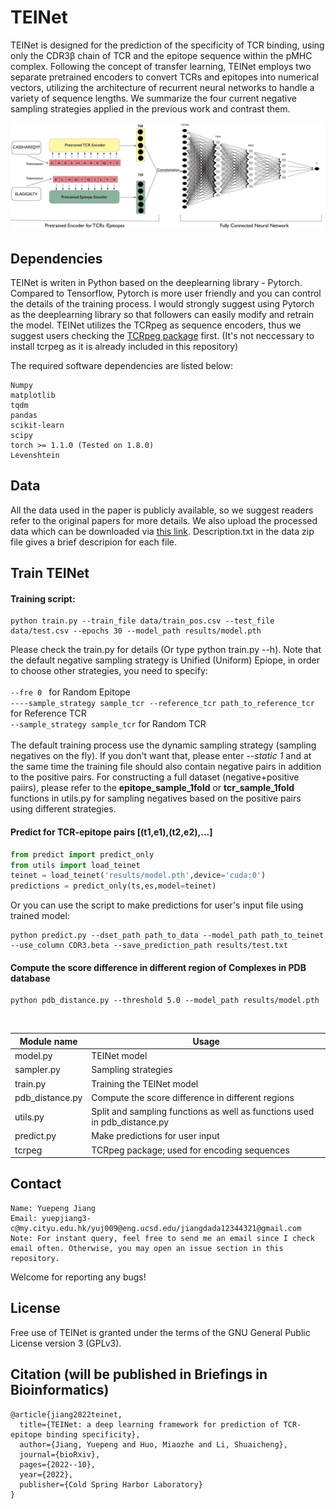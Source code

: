 # TEINet 
TEINet is designed for the prediction of the specificity of TCR binding, using only the CDR3β chain of TCR and the epitope sequence within the pMHC complex. Following the concept of transfer learning, TEINet employs two separate pretrained encoders to convert TCRs and epitopes into numerical vectors, utilizing the architecture of recurrent neural networks to handle a variety of sequence lengths. We summarize the four current negative sampling strategies applied in the previous work and contrast them. <br /> 

<img src="https://github.com/jiangdada1221/tensorflow_in_practice/blob/master/TEINet.jpg" width="800"> <br />

## Dependencies
TEINet is writen in Python based on the deeplearning library - Pytorch. Compared to Tensorflow, Pytorch is more user friendly and you can control the details of the training process. I would strongly suggest using Pytorch as the deeplearning library so that followers can easily modify and retrain the model. TEINet utilizes the TCRpeg as sequence encoders, thus we suggest users checking the [TCRpeg package](https://github.com/jiangdada1221/TCRpeg) first. (It's not neccessary to install tcrpeg as it is already included in this repository) <br />

The required software dependencies are listed below:
 ```
Numpy
matplotlib
tqdm
pandas
scikit-learn
scipy
torch >= 1.1.0 (Tested on 1.8.0)
Levenshtein
 ```

## Data

 All the data used in the paper is publicly available, so we suggest readers refer to the original papers for more details. We also upload the processed data which can be downloaded via [this link](https://drive.google.com/file/d/1ioEkYeIdLMafYgoNER33QrThKHlgZCzZ/view?usp=sharing). Description.txt in the data zip file gives a brief descripion for each file.

## Train TEINet

#### Training script:
```
python train.py --train_file data/train_pos.csv --test_file data/test.csv --epochs 30 --model_path results/model.pth
```
Please check the train.py for details (Or type python train.py --h). Note that the default negative sampling strategy is Unified (Uniform) Epiope, in order to choose other strategies, you need to specify: <br /> <br />
```--fre 0 ``` for Random Epitope <br />
```----sample_strategy sample_tcr --reference_tcr path_to_reference_tcr``` for Reference TCR <br />
```--sample_strategy sample_tcr``` for Random TCR <br /> <br />
The default training process use the dynamic sampling strategy (sampling negatives on the fly). If you don't want that, please enter *--static 1* and at the same time the training file should also contain negative pairs in addition to the positive pairs. For constructing a full dataset (negative+positive paiirs), please refer to the __epitope_sample_1fold__ or __tcr_sample_1fold__ functions in utils.py for sampling negatives based on the positive pairs using different strategies.

#### Predict for TCR-epitope pairs [(t1,e1),(t2,e2),...]
```python
from predict import predict_only
from utils import load_teinet
teinet = load_teinet('results/model.pth',device='cuda:0')
predictions = predict_only(ts,es,model=teinet)
```
Or you can use the script to make predictions for user's input file using trained model:
```
python predict.py --dset_path path_to_data --model_path path_to_teinet --use_column CDR3.beta --save_prediction_path results/test.txt
```

#### Compute the score difference in different region of Complexes in PDB database
```
python pdb_distance.py --threshold 5.0 --model_path results/model.pth
```
<br />

| Module name                                    | Usage                                              |    
|------------------------------------------------|----------------------------------------------------|
| model.py                                      | TEINet model                   |
| sampler.py                                    | Sampling strategies  |
| train.py                                    | Training the TEINet model     |
| pdb_distance.py                                       | Compute the score difference in different regions  |
| utils.py                              | Split and sampling functions as well as functions used in pdb_distance.py             |
| predict.py                                       | Make predictions for user input                      |
| tcrpeg                                | TCRpeg package; used for encoding sequences                   |

## Contact
```
Name: Yuepeng Jiang
Email: yuepjiang3-c@my.cityu.edu.hk/yuj009@eng.ucsd.edu/jiangdada12344321@gmail.com
Note: For instant query, feel free to send me an email since I check email often. Otherwise, you may open an issue section in this repository.
```
Welcome for reporting any bugs!

## License

Free use of TEINet is granted under the terms of the GNU General Public License version 3 (GPLv3).

## Citation (will be published in Briefings in Bioinformatics)
```
@article{jiang2022teinet,
  title={TEINet: a deep learning framework for prediction of TCR-epitope binding specificity},
  author={Jiang, Yuepeng and Huo, Miaozhe and Li, Shuaicheng},
  journal={bioRxiv},
  pages={2022--10},
  year={2022},
  publisher={Cold Spring Harbor Laboratory}
}
```

